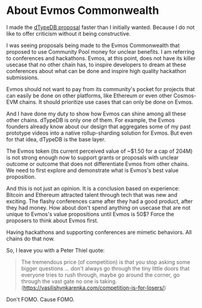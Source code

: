 # About Evmos Commonwealth

I made the [dTypeDB proposal](https://commonwealth.im/evmos/discussion/4980-dtypedb-the-first-interchain-database) faster than I initially wanted. Because I do not like to offer criticism without it being constructive.

I was seeing proposals being made to the Evmos Commonwealth that proposed to use Community Pool money for unclear benefits. I am referring to conferences and hackathons. Evmos, at this point, does not have its killer usecase that no other chain has, to inspire developers to dream at these conferences about what can be done and inspire high quality hackathon submissions.

Evmos should not want to pay from its community's pocket for projects that can easily be done on other platforms, like Ethereum or even other Cosmos-EVM chains. It should prioritize use cases that can only be done on Evmos.

And I have done my duty to show how Evmos can shine among all these other chains. dTypeDB is only one of them. For example, the Evmos founders already know about our design that aggregates some of my past prototype videos into a native rollup-sharding solution for Evmos. But even for that idea, dTypeDB is the base layer.

The Evmos token (its current perceived value of ~$1.50 for a cap of 204M) is not strong enough now to support grants or proposals with unclear outcome or outcome that does not differentiate Evmos from other chains.
We need to first explore and demonstrate what is Evmos's best value proposition.

And this is not just an opinion. It is a conclusion based on experience: Bitcoin and Ethereum attracted talent through tech that was new and exciting. The flashy conferences came after they had a good product, after they had money. 
How about don't spend anything on usecase that are not unique to Evmos's value propositions until Evmos is 50$? Force the proposers to think about Evmos first.

Having hackathons and supporting conferences are mimetic behaviors. All chains do that now.

So, I leave you with a Peter Thiel quote:
> The tremendous price (of competition) is that you stop asking some bigger questions ... don't always go through the tiny little doors that everyone tries to rush through, maybe go around the corner, go through the vast gate no one is taking.
> (https://vasilishynkarenka.com/competition-is-for-losers/)

Don't FOMO. Cause FOMO.
